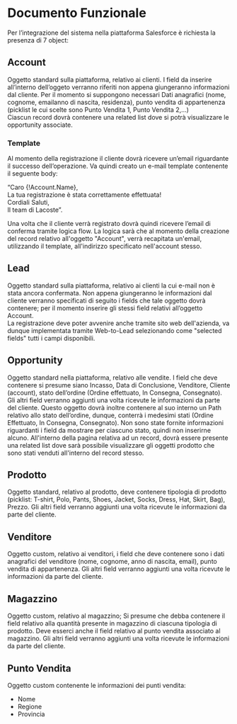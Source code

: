 
# Documento Funzionale
Per l’integrazione del sistema nella piattaforma Salesforce è richiesta la presenza di 7 object:

## Account
Oggetto standard sulla piattaforma, relativo ai clienti. I field da inserire all’interno dell’oggeto verranno riferiti non appena giungeranno informazioni dal cliente.
Per il momento si suppongono necessari Dati anagrafici (nome, cognome, emailanno di nascita, residenza), punto vendita di appartenenza (picklist le cui scelte sono Punto Vendita 1, Punto Vendita 2,...)  
Ciascun record dovrà contenere una related list dove si potrà visualizzare le opportunity associate.
### Template
Al momento della registrazione il cliente dovrà ricevere un’email riguardante il successo dell’operazione. Va quindi creato un e-mail template contenente il seguente body:  

“Caro {!Account.Name},  
La tua registrazione è stata correttamente effettuata!  
Cordiali Saluti,  
Il team di Lacoste”.  

Una volta che il cliente verrà registrato dovrà quindi ricevere l’email di conferma tramite logica flow. La logica sarà che al momento della creazione del record relativo all'oggetto "Account", verrà recapitata un'email, utilizzando il template, all'indirizzo specificato nell'account stesso.

## Lead 
Oggetto standard sulla piattaforma, relativo ai clienti la cui e-mail non è stata ancora confermata. Non appena giungeranno le informazioni dal cliente verranno specificati di seguito i fields che tale oggetto dovrà contenere;
per il momento inserire gli stessi field relativi all’oggetto Account.  
La registrazione deve poter avvenire anche tramite sito web dell'azienda, va dunque implementata tramite Web-to-Lead selezionando come "selected fields" tutti i campi disponibili.

## Opportunity
Oggetto standard nella piattaforma, relativo alle vendite. I field che deve contenere si presume siano Incasso, Data di Conclusione, Venditore, Cliente (account), stato dell’ordine (Ordine effettuato, In Consegna, Consegnato).
Gli altri field verranno aggiunti una volta ricevute le informazioni da parte del cliente.
Questo oggetto dovrà inoltre contenere al suo interno un Path relativo allo stato dell’ordine, dunque, conterrà i medesimi stati (Ordine Effettuato, In Consegna, Consegnato). 
Non sono state fornite informazioni riguardanti i field da mostrare per ciascuno stato, quindi non inserirne alcuno.
All'interno della pagina relativa ad un record, dovrà essere presente una related list dove sarà possibile visualizzare gli oggetti prodotto che sono stati venduti all'interno del record stesso.

## Prodotto
Oggetto standard, relativo al prodotto, deve contenere tipologia di prodotto (picklist: T-shirt, Polo, Pants, Shoes, Jacket, Socks, Dress, Hat, Skirt, Bag), Prezzo. Gli altri field verranno aggiunti una volta ricevute le informazioni da parte del cliente.

## Venditore
Oggetto custom, relativo ai venditori, i field che deve contenere sono i dati anagrafici del venditore (nome, cognome, anno di nascita, email), punto vendita di appartenenza. Gli altri field verranno aggiunti una volta ricevute le informazioni da parte del cliente.

## Magazzino
Oggetto custom, relativo al magazzino; Si presume che debba contenere il field relativo alla quantità presente in magazzino di ciascuna tipologia di prodotto. Deve esserci anche il field relativo al punto vendita associato al magazzino.
Gli altri field verranno aggiunti una volta ricevute le informazioni da parte del cliente.

## Punto Vendita
Oggetto custom contenente le informazioni dei punti vendita:
* Nome
* Regione
* Provincia
  
